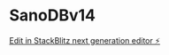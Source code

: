 # SanoDBv14

[Edit in StackBlitz next generation editor ⚡️](https://stackblitz.com/~/github.com/scoshields/SanoDBv14)